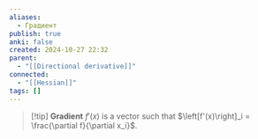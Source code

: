 ```yaml
---
aliases:
  - Градиент
publish: true
anki: false
created: 2024-10-27 22:32
parent:
  - "[[Directional derivative]]"
connected:
  - "[[Hessian]]"
tags: []
---
```


> [!tip] **Gradient** $f'(x)$ 
is a vector such that $\left[f'(x)\right]_i = \frac{\partial f}{\partial x_i}$.